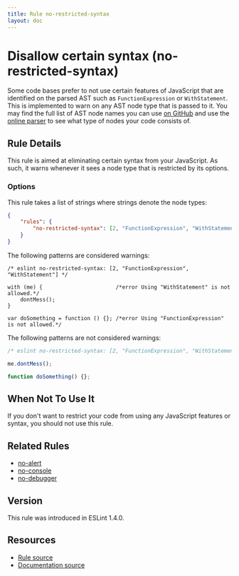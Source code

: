 ```yaml
---
title: Rule no-restricted-syntax
layout: doc
---
```

<!-- Note: No pull requests accepted for this file. See README.md in the root directory for details. -->
# Disallow certain syntax (no-restricted-syntax)

Some code bases prefer to not use certain features of JavaScript that are identified on the parsed AST such as `FunctionExpression` or `WithStatement`. This is implemented to warn on any AST node type that is passed to it. You may find the full list of AST node names you can use [on GitHub](https://github.com/eslint/espree/blob/master/lib/ast-node-types.js) and use the [online parser](http://eslint.org/parser/) to see what type of nodes your code consists of.

## Rule Details

This rule is aimed at eliminating certain syntax from your JavaScript. As such, it warns whenever it sees a node type that is restricted by its options.

### Options

This rule takes a list of strings where strings denote the node types:

```json
{
    "rules": {
        "no-restricted-syntax": [2, "FunctionExpression", "WithStatement"]
    }
}
```

The following patterns are considered warnings:

```
/* eslint no-restricted-syntax: [2, "FunctionExpression", "WithStatement"] */

with (me) {                       /*error Using "WithStatement" is not allowed.*/
    dontMess();
}

var doSomething = function () {}; /*error Using "FunctionExpression" is not allowed.*/
```

The following patterns are not considered warnings:

```js
/* eslint no-restricted-syntax: [2, "FunctionExpression", "WithStatement"] */

me.dontMess();

function doSomething() {};
```

## When Not To Use It

If you don't want to restrict your code from using any JavaScript features or syntax, you should not use this rule.

## Related Rules

* [no-alert](no-alert)
* [no-console](no-console)
* [no-debugger](no-debugger)

## Version

This rule was introduced in ESLint 1.4.0.

## Resources

* [Rule source](https://github.com/eslint/eslint/tree/master/lib/rules/no-restricted-syntax.js)
* [Documentation source](https://github.com/eslint/eslint/tree/master/docs/rules/no-restricted-syntax.md)
